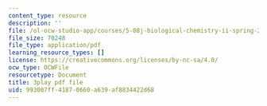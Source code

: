```yaml
---
content_type: resource
description: ''
file: /ol-ocw-studio-app/courses/5-08j-biological-chemistry-ii-spring-2016/993007ff41870660a639af8834422d68_UzMEzYQOFRA.pdf
file_size: 70248
file_type: application/pdf
learning_resource_types: []
license: https://creativecommons.org/licenses/by-nc-sa/4.0/
ocw_type: OCWFile
resourcetype: Document
title: 3play pdf file
uid: 993007ff-4187-0660-a639-af8834422d68
---
```

